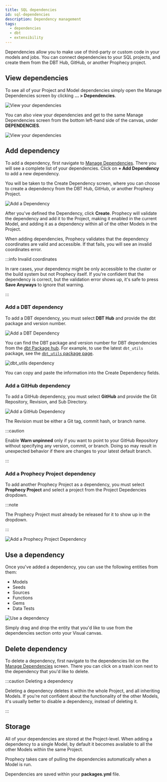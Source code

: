 ```yaml
---
title: SQL dependencies
id: sql-dependencies
description: Dependency management
tags:
  - dependencies
  - dbt
  - extensibility
---
```


Dependencies allow you to make use of third-party or custom code in your models and jobs. You can connect dependencies to your SQL projects, and create them from the DBT Hub, GitHub, or another Prophecy project.

## View dependencies

To see all of your Project and Model dependencies simply open the Manage Dependencies screen by clicking **... > Dependencies**.

![View your dependencies](img/dependencies-view.png)

You can also view your dependencies and get to the same Manage Dependencies screen from the bottom left-hand side of the canvas, under **DEPENDENCIES**.

![View your dependencies](img/dependencies-list.png)

## Add dependency

To add a dependency, first navigate to [Manage Dependencies](#view-dependencies). There you will see a complete list of your dependencies. Click on **+ Add Dependency** to add a new dependency.

You will be taken to the Create Dependency screen, where you can choose to create a dependency from the DBT Hub, GitHub, or another Prophecy Project.

![Add a Dependency](img/dependencies-add.png)

After you've defined the Dependency, click **Create**. Prophecy will validate the dependency and add it to the Project, making it enabled in the current Model, and adding it as a dependency within all of the other Models in the Project.

When adding dependencies, Prophecy validates that the dependency coordinates are valid and accessible. If that fails, you will see an invalid coordinates error.

:::info Invalid coordinates

In rare cases, your dependency might be only accessible to the cluster or the build system but not Prophecy itself. If you're confident that the dependency is correct, but the validation error shows up, it's safe to press **Save Anyways** to ignore that warning.

:::

### Add a DBT dependency

To add a DBT dependency, you must select **DBT Hub** and provide the dbt package and version number.

![Add a DBT Dependency](img/dependencies-dbt.png)

You can find the DBT package and version number for DBT dependencies from the [dbt Package hub](https://hub.getdbt.com/dbt-labs/). For example, to use the latest `dbt_utils` package, see the [`dbt_utils` package page](https://hub.getdbt.com/dbt-labs/dbt_utils/latest/).

![dbt_utils dependency](img/dependencies-dbt-utils.png)

You can copy and paste the information into the Create Dependency fields.

### Add a GitHub dependency

To add a GitHub dependency, you must select **GitHub** and provide the Git Repository, Revision, and Sub Directory.

![Add a GitHub Dependency](img/dependencies-github.png)

The Revision must be either a Git tag, commit hash, or branch name.

:::caution

Enable **Warn unpinned** only if you want to point to your GitHub Repository without specifying any version, commit, or branch. Doing so may result in unexpected behavior if there are changes to your latest default branch.

:::

### Add a Prophecy Project dependency

To add another Prophecy Project as a dependency, you must select **Prophecy Project** and select a project from the Project Depedencies dropdown.

:::note

The Prophecy Project must already be released for it to show up in the dropdown.

:::

![Add a Prophecy Project Dependency](img/dependencies-prophecy-project.png)

## Use a dependency

Once you've added a dependency, you can use the following entities from them:

- Models
- Seeds
- Sources
- Functions
- Gems
- Data Tests

![Use a dependency](img/dependencies-use.png)

Simply drag and drop the entity that you'd like to use from the dependencies section onto your Visual canvas.

## Delete dependency

To delete a dependency, first navigate to the dependencies list on the [Manage Dependencies](#view-dependencies) screen. There you can click on a trash icon next to the dependency that you'd like to delete.

:::caution Deleting a dependency

Deleting a dependency deletes it within the whole Project, and all inheriting Models. If you're not confident about
the functionality of the other Models, it's usually better to disable a dependency, instead of deleting it.

:::

## Storage

All of your dependencies are stored at the Project-level. When adding a dependency to a single Model, by default it becomes available to all the other Models within the same Project.

Prophecy takes care of pulling the dependencies automatically when a Model is run.

Dependencies are saved within your **packages.yml** file.
